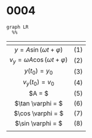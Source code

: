 # 0004
```mermaid
graph LR
  %%
```

<span></span>|<span></span>
:-: | :-:
$y = A \sin (\omega t + \varphi)$ | $(1)$
$v_y = \omega A \cos (\omega t + \varphi)$ | $(2)$
$y(t_0) = y_0$ | $(3)$
$v_y(t_0) = v_0$ | $(4)$
$A = $ | $(5)$
$\tan \varphi = $ | $(6)$
$\cos \varphi = $ | $(7)$
$\sin \varphi = $ | $(8)$
<span></span>|<span></span>
